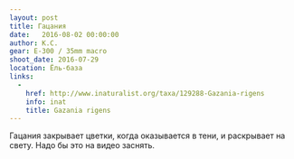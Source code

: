 ```yaml
---
layout: post
title: Гацания
date:   2016-08-02 00:00:00
author: К.С.
gear: E-300 / 35mm macro
shoot_date: 2016-07-29
location: Ёль-база
links:
  -
    href: http://www.inaturalist.org/taxa/129288-Gazania-rigens
    info: inat
    title: Gazania rigens
---
```


Гацания закрывает цветки, когда оказывается в тени, и раскрывает на свету. Надо бы это на видео заснять.
